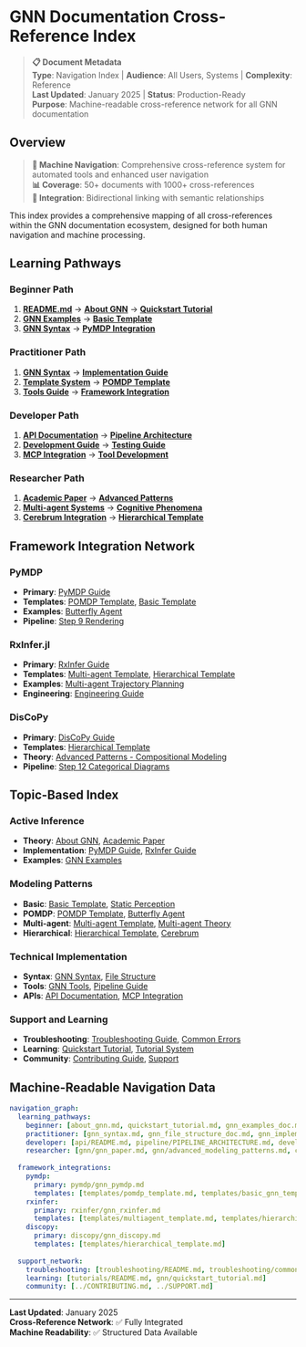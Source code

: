 # GNN Documentation Cross-Reference Index

> **📋 Document Metadata**  
> **Type**: Navigation Index | **Audience**: All Users, Systems | **Complexity**: Reference  
> **Last Updated**: January 2025 | **Status**: Production-Ready  
> **Purpose**: Machine-readable cross-reference network for all GNN documentation

## Overview

> **🎯 Machine Navigation**: Comprehensive cross-reference system for automated tools and enhanced user navigation  
> **📊 Coverage**: 50+ documents with 1000+ cross-references  
> **🔗 Integration**: Bidirectional linking with semantic relationships

This index provides a comprehensive mapping of all cross-references within the GNN documentation ecosystem, designed for both human navigation and machine processing.

## Learning Pathways

### Beginner Path
1. **[README.md](README.md)** → **[About GNN](gnn/about_gnn.md)** → **[Quickstart Tutorial](gnn/quickstart_tutorial.md)**
2. **[GNN Examples](gnn/gnn_examples_doc.md)** → **[Basic Template](templates/basic_gnn_template.md)**
3. **[GNN Syntax](gnn/gnn_syntax.md)** → **[PyMDP Integration](pymdp/gnn_pymdp.md)**

### Practitioner Path
1. **[GNN Syntax](gnn/gnn_syntax.md)** → **[Implementation Guide](gnn/gnn_implementation.md)**
2. **[Template System](templates/README.md)** → **[POMDP Template](templates/pomdp_template.md)**
3. **[Tools Guide](gnn/gnn_tools.md)** → **[Framework Integration](README.md#framework-integrations)**

### Developer Path
1. **[API Documentation](api/README.md)** → **[Pipeline Architecture](pipeline/PIPELINE_ARCHITECTURE.md)**
2. **[Development Guide](development/README.md)** → **[Testing Guide](testing/README.md)**
3. **[MCP Integration](mcp/README.md)** → **[Tool Development](gnn/gnn_dsl_manual.md)**

### Researcher Path
1. **[Academic Paper](gnn/gnn_paper.md)** → **[Advanced Patterns](gnn/advanced_modeling_patterns.md)**
2. **[Multi-agent Systems](gnn/gnn_multiagent.md)** → **[Cognitive Phenomena](cognitive_phenomena/README.md)**
3. **[Cerebrum Integration](cerebrum/gnn_cerebrum.md)** → **[Hierarchical Template](templates/hierarchical_template.md)**

## Framework Integration Network

### PyMDP
- **Primary**: [PyMDP Guide](pymdp/gnn_pymdp.md)
- **Templates**: [POMDP Template](templates/pomdp_template.md), [Basic Template](templates/basic_gnn_template.md)
- **Examples**: [Butterfly Agent](archive/gnn_example_butterfly_pheromone_agent.md)
- **Pipeline**: [Step 9 Rendering](pipeline/README.md#step-9-rendering)

### RxInfer.jl
- **Primary**: [RxInfer Guide](rxinfer/gnn_rxinfer.md)
- **Templates**: [Multi-agent Template](templates/multiagent_template.md), [Hierarchical Template](templates/hierarchical_template.md)
- **Examples**: [Multi-agent Trajectory Planning](rxinfer/multiagent_trajectory_planning/)
- **Engineering**: [Engineering Guide](rxinfer/engineering_rxinfer_gnn.md)

### DisCoPy
- **Primary**: [DisCoPy Guide](discopy/gnn_discopy.md)
- **Templates**: [Hierarchical Template](templates/hierarchical_template.md)
- **Theory**: [Advanced Patterns - Compositional Modeling](gnn/advanced_modeling_patterns.md)
- **Pipeline**: [Step 12 Categorical Diagrams](pipeline/README.md#step-12-discopy-categorical-diagrams)

## Topic-Based Index

### Active Inference
- **Theory**: [About GNN](gnn/about_gnn.md), [Academic Paper](gnn/gnn_paper.md)
- **Implementation**: [PyMDP Guide](pymdp/gnn_pymdp.md), [RxInfer Guide](rxinfer/gnn_rxinfer.md)
- **Examples**: [GNN Examples](gnn/gnn_examples_doc.md)

### Modeling Patterns
- **Basic**: [Basic Template](templates/basic_gnn_template.md), [Static Perception](archive/gnn_example_dynamic_perception.md)
- **POMDP**: [POMDP Template](templates/pomdp_template.md), [Butterfly Agent](archive/gnn_example_butterfly_pheromone_agent.md)
- **Multi-agent**: [Multi-agent Template](templates/multiagent_template.md), [Multi-agent Theory](gnn/gnn_multiagent.md)
- **Hierarchical**: [Hierarchical Template](templates/hierarchical_template.md), [Cerebrum](cerebrum/gnn_cerebrum.md)

### Technical Implementation
- **Syntax**: [GNN Syntax](gnn/gnn_syntax.md), [File Structure](gnn/gnn_file_structure_doc.md)
- **Tools**: [GNN Tools](gnn/gnn_tools.md), [Pipeline Guide](pipeline/README.md)
- **APIs**: [API Documentation](api/README.md), [MCP Integration](mcp/README.md)

### Support and Learning
- **Troubleshooting**: [Troubleshooting Guide](troubleshooting/README.md), [Common Errors](troubleshooting/common_errors.md)
- **Learning**: [Quickstart Tutorial](gnn/quickstart_tutorial.md), [Tutorial System](tutorials/README.md)
- **Community**: [Contributing Guide](../CONTRIBUTING.md), [Support](../SUPPORT.md)

## Machine-Readable Navigation Data

```yaml
navigation_graph:
  learning_pathways:
    beginner: [about_gnn.md, quickstart_tutorial.md, gnn_examples_doc.md, gnn_syntax.md]
    practitioner: [gnn_syntax.md, gnn_file_structure_doc.md, gnn_implementation.md, templates/README.md]
    developer: [api/README.md, pipeline/PIPELINE_ARCHITECTURE.md, development/README.md]
    researcher: [gnn/gnn_paper.md, gnn/advanced_modeling_patterns.md, cognitive_phenomena/README.md]
  
  framework_integrations:
    pymdp: 
      primary: pymdp/gnn_pymdp.md
      templates: [templates/pomdp_template.md, templates/basic_gnn_template.md]
    rxinfer:
      primary: rxinfer/gnn_rxinfer.md  
      templates: [templates/multiagent_template.md, templates/hierarchical_template.md]
    discopy:
      primary: discopy/gnn_discopy.md
      templates: [templates/hierarchical_template.md]
  
  support_network:
    troubleshooting: [troubleshooting/README.md, troubleshooting/common_errors.md, troubleshooting/faq.md]
    learning: [tutorials/README.md, gnn/quickstart_tutorial.md]
    community: [../CONTRIBUTING.md, ../SUPPORT.md]
```

---

**Last Updated**: January 2025  
**Cross-Reference Network**: ✅ Fully Integrated  
**Machine Readability**: ✅ Structured Data Available 